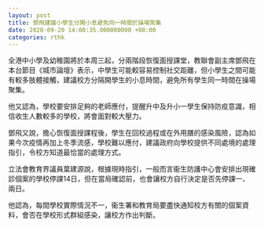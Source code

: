 ```yaml
---
layout: post
title: 鄧飛建議小學生分開小息避免同一時間於操場聚集
date: 2020-09-20 14:00:35.000000000 +08:00
categories: rthk
---
```


全港中小學及幼稚園將於本周三起，分兩階段恢復面授課堂，教聯會副主席鄧飛在本台節目《城市論壇》表示，中學生可能較容易控制社交距離，但小學生之間可能有較多肢體接觸，建議校方分隔開學生的小息時間，避免所有學生同一時間在操場聚集。

他又認為，學校要安排足夠的老師應付，提醒升中及升小一學生保持防疫意識，相信收生人數較多的學校，將會面對較大壓力。

鄧飛又說，擔心恢復面授課程後，學生在回校過程或在外用膳的感染風險，認為如果今次疫情再加上冬季流感，學校難以應付，建議政府向學校提供不同處境的處理指引，令校方知道最恰當的處理方式。

立法會教育界議員葉建源說，根據現時指引，一般而言衞生防護中心會安排出現確診個案的學校停課14日，但在當局確認前，也會讓校方自行決定是否先停課一、兩日。

他認為，每間學校實際情況不一，衞生署和教育局要盡快通知校方有關的個案資料，會否在學校形式群組感染，讓校方作出判斷。

